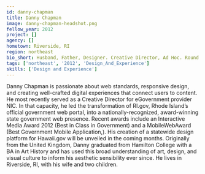 ```yaml
---
id: danny-chapman
title: Danny Chapman
image: danny-chapman-headshot.png
fellow_year: 2012
project: []
agency: []
hometown: Riverside, RI
region: northeast
bio_short: Husband, Father, Designer. Creative Director, Ad Hoc. Round 1 Presidential Innovation Fellow. Formerly Director of Design, NIC.
tags: ['northeast', '2012', 'Design_And_Experience']
skills: ['Design and Experience']
---
```


Danny Chapman is passionate about web standards, responsive design, and creating well-crafted digital experiences that connect users to content. He most recently served as a Creative Director for eGovernment provider NIC. In that capacity, he led the transformation of RI.gov, Rhode Island’s official government web portal, into a nationally-recognized, award-winning state government web presence. Recent awards include an Interactive Media Award 2012 (Best in Class in Government) and a MobileWebAward (Best Government Mobile Application,). His creation of a statewide design platform for Hawaii.gov will be unveiled in the coming months. Originally from the United Kingdom, Danny graduated from Hamilton College with a BA in Art History and has used this broad understanding of art, design, and visual culture to inform his aesthetic sensibility ever since.  He lives in Riverside, RI, with his wife and two children.
